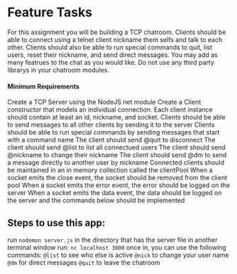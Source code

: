 # Feature Tasks
For this assignment you will be building a TCP chatroom. Clients should be able to connect using a telnet client nickname them selfs and talk to each other. Clients should also be able to run special commands to quit, list users, reset their nickname, and send direct messages. You may add as many featrues to the chat as you would like. Do not use any third party librarys in your chatroom modules.

#### Minimum Requirements
Create a TCP Server using the NodeJS net module
Create a Client constructor that models an individual connection.
Each client instance should contain at least an id, nickname, and socket.
Clients should be able to send messages to all other clients by sending it to the server
Clients should be able to run special commands by sending messages that start with a command name
The client should send @quit to disconnect
The client should send @list to list all connectued users
The client should send @nickname <new-name> to change their nickname
The client should send @dm <to-username> <message> to send a message directly to another user by nickname
Connected clients should be maintained in an in memory collection called the clientPool
When a socket emits the close event, the socket should be removed from the client pool
When a socket emits the error event, the error should be logged on the server
When a socket emits the data event, the data should be logged on the server and the commands below should be implemented

## Steps to use this app:

run ```nodemon server.js``` in the directory that has the server file
in another terminal window run:
```nc localhost 3000```
once in, you can use the following commands:
```@list``` to see who else is active
```@nick``` to change your user name
```@dm``` for direct messages
```@quit``` to leave the chatroom